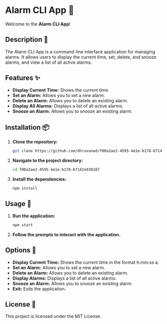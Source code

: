 # Alarm CLI App 🚨

Welcome to the **Alarm CLI App**!

## Description 📝
The Alarm CLI App is a command-line interface application for managing alarms. It allows users to display the current time, set, delete, and snooze alarms, and view a list of all active alarms.

## Features ✨
- **Display Current Time:** Shows the current time.
- **Set an Alarm:** Allows you to set a new alarm.
- **Delete an Alarm:** Allows you to delete an existing alarm.
- **Display All Alarms:** Displays a list of all active alarms.
- **Snooze an Alarm:** Allows you to snooze an existing alarm.

## Installation 📦
1. **Clone the repository:**
    ```sh
    git clone https://github.com/dhruvanwd/f00a2ae2-4595-4e1e-b178-67142e930187
    ```
2. **Navigate to the project directory:**
    ```sh
    cd f00a2ae2-4595-4e1e-b178-67142e930187
    ```
3. **Install the dependencies:**
    ```sh
    npm install
    ```

## Usage 🚀
1. **Run the application:**
    ```sh
    npm start
    ```
2. **Follow the prompts to interact with the application.**

## Options 🔧
- **Display Current Time:** Shows the current time in the format h:mm:ss a.
- **Set an Alarm:** Allows you to set a new alarm.
- **Delete an Alarm:** Allows you to delete an existing alarm.
- **Display Alarms:** Displays a list of all active alarms.
- **Snooze an Alarm:** Allows you to snooze an existing alarm.
- **Exit:** Exits the application.

## License 📄
This project is licensed under the MIT License.